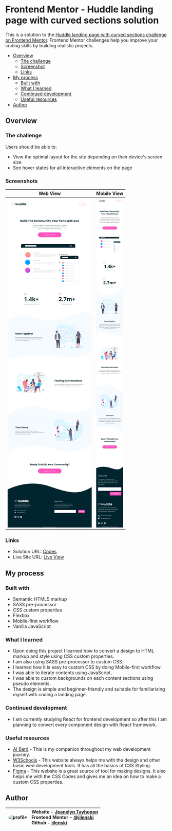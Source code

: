 # Frontend Mentor - Huddle landing page with curved sections solution

This is a solution to the [Huddle landing page with curved sections challenge on Frontend Mentor](https://www.frontendmentor.io/challenges/huddle-landing-page-with-curved-sections-5ca5ecd01e82137ec91a50f2). Frontend Mentor challenges help you improve your coding skills by building realistic projects.

- [Overview](#overview)
  - [The challenge](#the-challenge)
  - [Screenshot](#screenshot)
  - [Links](#links)
- [My process](#my-process)
  - [Built with](#built-with)
  - [What I learned](#what-i-learned)
  - [Continued development](#continued-development)
  - [Useful resources](#useful-resources)
- [Author](#author)

## Overview

### The challenge

Users should be able to:

- View the optimal layout for the site depending on their device's screen size
- See hover states for all interactive elements on the page

### Screenshots

|       Web View        |     Mobile View      |
| :-------------------: | :------------------: |
| ![](./ss-desktop.png) | ![](./ss-mobile.png) |

### Links

- Solution URL: [Codes](https://github.com/jilenski/frontend-mentor-solutions/tree/main/huddle-landing-page-with-curved-sections)
- Live Site URL: [Live View](https://jilenski.github.io/frontend-mentor-solutions.github.io/huddle-landing-page-with-curved-sections/index.html)

## My process

### Built with

- Semantic HTML5 markup
- SASS pre-processor
- CSS custom properties
- Flexbox
- Mobile-first workflow
- Vanilla JavaScript

### What I learned

- Upon doing this project I learned how to convert a design to HTML markup and style using CSS custom properties.
- I am also using SASS pre-processor to custom CSS.
- I learned how it is easy to custom CSS by doing Mobile-first workflow.
- I was able to iterate contents using JavaScript.
- I was able to custom backgrounds on each content sections using pseudo elements.
- The design is simple and beginner-friendly and suitable for familiarizing myself with coding a landing page.

### Continued development

- I am currently studying React for frontend development so after this I am planning to convert every component design with React framework.

### Useful resources

- [AI Bard](https://bard.google.com/) - This is my companion throughout my web development journey.
- [W3Schools](https://www.w3schools.com/) - This website always helps me with the design and other basic wed development tools. It has all the basics of CSS Styling.
- [Figma](https://www.figma.com/) - This website is a great source of tool for making designs. It also helps me with the CSS Codes and gives me an idea on how to make a custom CSS properties.

## Author

| <img src="https://media.licdn.com/dms/image/D5603AQF3ma3L9Mw6KQ/profile-displayphoto-shrink_800_800/0/1688980503267?e=1706745600&v=beta&t=UzT3_k4dR8PN1WiV29e56Tap3wQG6HH7xsrJkZh-nSY" alt="profile" width="80" style="border-radius: 100%"> | Website - [Jeanelyn Tayhopon](https://jeanelyntayhopon.com/)<br>Frontend Mentor - [@jilenski](https://www.frontendmentor.io/profile/jilenski)<br> Github - [jilenski](https://github.com/jilenski) |
| -------------------------------------------------------------------------------------------------------------------------------------------------------------------------------------------------------------------------------------------- | :------------------------------------------------------------------------------------------------------------------------------------------------------------------------------------------------- |
